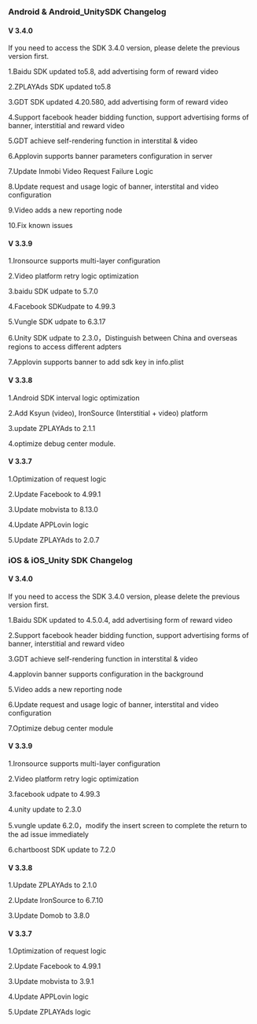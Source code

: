###  Android & Android_UnitySDK Changelog

#### V 3.4.0
If you need to access the SDK 3.4.0 version, please delete the previous version first.

1.Baidu SDK updated to5.8, add advertising form of reward video

2.ZPLAYAds SDK updated to5.8

3.GDT SDK updated 4.20.580, add advertising form of reward video

4.Support facebook header bidding function, support advertising forms of banner, interstitial and reward video

5.GDT achieve self-rendering function in interstital & video

6.Applovin supports banner parameters configuration in server 

7.Update Inmobi Video Request Failure Logic

8.Update request and usage logic of banner, interstital and video configuration

9.Video adds a new reporting node

10.Fix known issues


#### V 3.3.9

1.Ironsource supports multi-layer configuration

2.Video platform retry logic optimization

3.baidu SDK udpate to 5.7.0

4.Facebook SDKudpate to 4.99.3

5.Vungle SDK udpate to 6.3.17

6.Unity SDK udpate to 2.3.0，Distinguish between China and overseas regions to access different adpters

7.Applovin supports banner to add sdk key in info.plist


#### V 3.3.8

1.Android SDK interval logic optimization

2.Add  Ksyun (video), IronSource (Interstitial + video) platform

3.update ZPLAYAds to 2.1.1

4.optimize debug center module.

#### V 3.3.7
1.Optimization of request logic

2.Update Facebook to 4.99.1

3.Update mobvista to 8.13.0

4.Update APPLovin logic

5.Update ZPLAYAds to 2.0.7



###  iOS  & iOS_Unity  SDK Changelog

#### V 3.4.0

If you need to access the SDK 3.4.0 version, please delete the previous version first.

1.Baidu SDK updated to 4.5.0.4, add advertising form of reward video 

2.Support facebook header bidding function, support advertising forms of banner, interstitial and reward video

3.GDT achieve self-rendering function in interstital & video 

4.applovin banner supports configuration in the background

5.Video adds a new reporting node

6.Update request and usage logic of banner, interstital and video configuration 

7.Optimize debug center module


#### V 3.3.9

1.Ironsource supports multi-layer configuration

2.Video platform retry logic optimization

3.facebook udpate to 4.99.3

4.unity update to 2.3.0

5.vungle update 6.2.0，modify the insert screen to complete the return to the ad issue immediately

6.chartboost SDK update to 7.2.0


#### V 3.3.8
 
1.Update ZPLAYAds to 2.1.0

2.Update IronSource to 6.7.10 

3.Update Domob  to  3.8.0 


#### V 3.3.7

1.Optimization of request logic

2.Update Facebook to 4.99.1

3.Update mobvista to 3.9.1

4.Update APPLovin logic

5.Update ZPLAYAds logic
